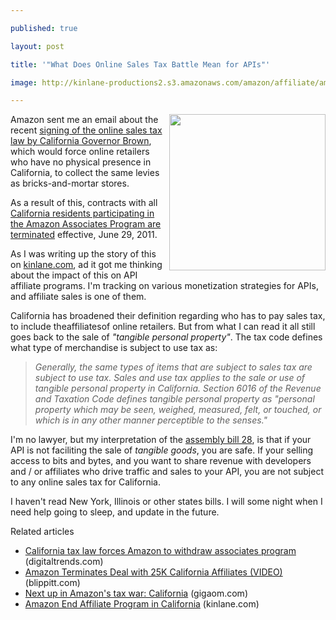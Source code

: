 ---
published: true
layout: post
title: '"What Does Online Sales Tax Battle Mean for APIs"'
image: http://kinlane-productions2.s3.amazonaws.com/amazon/affiliate/amazon-affiliates.png
---

<a title="Amazon Affiliate Program" href="https://affiliate-program.amazon.com/" target="_blank"><img class="c1" src="https://kinlane-productions2.s3.amazonaws.com/amazon/affiliate/amazon-affiliates.png" alt="" width="250" align="right" /></a>Amazon sent me an email about the recent <a title="signing of the online sales tax law, by California Governor Brown" href="http://www.mercurynews.com/top-stories/ci_18282733" target="_blank">signing of the online sales tax law by California Governor Brown</a>, which would force online retailers who have no physical presence in California, to collect the same levies as bricks-and-mortar stores.
<p>As a result of this, contracts with all <a title="California residents particpating in the Amazon Associates Program are terminated" href="http://www.kinlane.com/2011/06/amazon-end-affiliate-program-in-california/">California residents participating in the Amazon Associates Program are terminated</a> effective, June 29, 2011.
<p>As I was writing up the story of this on <a title="kinlane.com" href="http://kinlane.com">kinlane.com</a>, ad it got me thinking about the impact of this on API affiliate programs. I'm tracking on various monetization strategies for APIs, and affiliate sales is one of them.
<p>California has broadened their definition regarding who has to pay sales tax, to include theaffiliatesof online retailers. But from what I can read it all still goes back to the sale of <em><span class="c2">"tangible personal property"</span></em>. The tax code defines what type of merchandise is subject to use tax as:
<blockquote>
     <em>Generally, the same types of items that are subject to sales tax are subject to use tax. Sales and use tax applies to the sale or use of tangible personal property in California. Section 6016 of the Revenue and Taxation Code defines tangible personal property as "personal property which may be seen, weighed, measured, felt, or touched, or which is in any other manner perceptible to the senses."</em>
</blockquote>I'm no lawyer, but my interpretation of the <a title="assembly bill 28" href="http://www.leginfo.ca.gov/pub/11-12/bill/asm/ab_0001-0050/abx1_28_bill_20110628_enrolled.pdf">assembly bill 28</a>, is that if your API is not faciliting the sale of <em><span class="c2">tangible goods</span></em>, you are safe. If your selling access to bits and bytes, and you want to share revenue with developers and / or affiliates who drive traffic and sales to your API, you are not subject to any online sales tax for California.
<p>I haven't read New York, Illinois or other states bills. I will some night when I need help going to sleep, and update in the future.
<p><span class="c3">Related articles</span>
<ul class="zemanta-article-ul">
     <li class="zemanta-article-ul-li">
          <a href="https://www.digitaltrends.com/computing/california-tax-law-forces-amazon-to-withdraw-associates-program/">California tax law forces Amazon to withdraw associates program</a> (digitaltrends.com)
     </li>
     <li class="zemanta-article-ul-li">
          <a href="http://www.blippitt.com/amazon-terminates-deal-with-25k-california-affiliates-video/">Amazon Terminates Deal with 25K California Affiliates (VIDEO)</a> (blippitt.com)
     </li>
     <li class="zemanta-article-ul-li">
          <a href="https://gigaom.com/2011/06/29/amazon-sales-tax-california/">Next up in Amazon's tax war: California</a> (gigaom.com)
     </li>
     <li class="zemanta-article-ul-li">
          <a href="http://www.kinlane.com/2011/06/amazon-end-affiliate-program-in-california/">Amazon End Affiliate Program in California</a> (kinlane.com)
     </li>
</ul>



